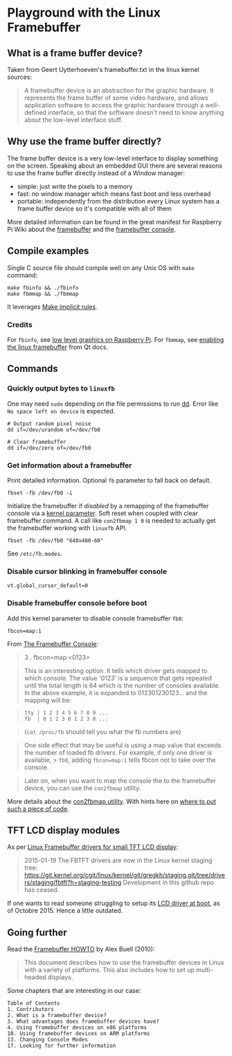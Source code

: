 # Playground with the Linux Framebuffer

## What is a frame buffer device?

Taken from Geert Uytterhoeven's framebuffer.txt in the linux kernel sources:

> A framebuffer device is an abstraction for the graphic hardware. It represents
> the frame buffer of some video hardware, and allows application software to
> access the graphic hardware through a well-defined interface, so that the
> software doesn't need to know anything about the low-level interface stuff.

## Why use the frame buffer directly?

The frame buffer device is a very low-level interface to display something on
the screen. Speaking about an embedded GUI there are several reasons to use the
frame buffer directly instead of a Window manager:

- simple: just write the pixels to a memory
- fast: no window manager which means fast boot and less overhead
- portable: independently from the distribution every Linux system has a frame
buffer device so it's compatible with all of them

More detailed information can be found in the great manifest for Raspberry Pi
Wiki about the [framebuffer][framebuffer] and the [framebuffer
console][framebuffer-console].

## Compile examples

Single C source file should compile well on any Unix OS with `make` command:

    make fbinfo && ./fbinfo
    make fbmmap && ./fbmmap

It leverages [Make implicit rules][make-implicit-rules].

### Credits

For `fbinfo`, see [low level graphics on Raspberry Pi][fbinfo]. For `fbmmap`,
see [enabling the linux framebuffer][fbmmap] from Qt docs.

## Commands

### Quickly output bytes to `linuxfb`

One may need `sudo` depending on the file permissions to run [dd][dd].
Error like `No space left on device` is expected.

    # Output random pixel noise
    dd if=/dev/urandom of=/dev/fb0

    # Clear framebuffer
    dd if=/dev/zero of=/dev/fb0

### Get information about a framebuffer

Print detailed information. Optional `fb` parameter to fall back on default.

    fbset -fb /dev/fb0 -i

Initialize the framebuffer if _disabled_ by a remapping of the framebuffer
console via a [kernel parameter][kernel-parameter]. Soft reset when coupled with
clear framebuffer command. A call like `con2fbmap 1 0` is needed to actually get
the framebuffer working with `linuxfb` API.

    fbset -fb /dev/fb0 "640x480-60"

See `/etc/fb.modes`.

### Disable cursor blinking in framebuffer console

    vt.global_cursor_default=0

### Disable framebuffer console before boot

Add this kernel parameter to disable console framebuffer `fb0`:

    fbcon=map:1

From [The Framebuffer Console][kernel-framebuffer-console]:

> 3 . fbcon=map:<0123>

> This is an interesting option. It tells which driver gets mapped to which
> console. The value '0123' is a sequence that gets repeated until the total
> length is 64 which is the number of consoles available. In the above example,
> it is expanded to 012301230123... and the mapping will be:

>     tty | 1 2 3 4 5 6 7 8 9 ...
>     fb  | 0 1 2 3 0 1 2 3 0 ...

> (`cat /proc/fb` should tell you what the fb numbers are)

> One side effect that may be useful is using a map value that exceeds the
> number of loaded fb drivers. For example, if only one driver is available,
    > `fb0`, adding `fbcon=map:1` tells fbcon not to take over the console.

> Later on, when you want to map the console the to the framebuffer device, you
> can use the `con2fbmap` utility.

More details about the [con2fbmap utility][con2fbmap].
With hints here on [where to put such a piece of code][etc-rc-local].

## TFT LCD display modules

As per [Linux Framebuffer drivers for small TFT LCD display][git-notro-fbtft]:

> 2015-01-19
> The FBTFT drivers are now in the Linux kernel staging tree:
> https://git.kernel.org/cgit/linux/kernel/git/gregkh/staging.git/tree/drivers/staging/fbtft?h=staging-testing
> Development in this github repo has ceased.

If one wants to read someone struggling to setup its [LCD driver at
boot][lcd-driver-boot], as of Octobre 2015. Hence a little outdated.

## Going further

Read the [Framebuffer HOWTO][framebuffer-howto] by Alex Buell (2010):

> This document describes how to use the framebuffer devices in Linux with a
> variety of platforms. This also includes how to set up multi-headed
> displays.

Some chapters that are interesting in our case:

    Table of Contents
    1. Contributors
    2. What is a framebuffer device?
    3. What advantages does framebuffer devices have?
    4. Using framebuffer devices on x86 platforms
    10. Using framebuffer devices on ARM platforms
    13. Changing Console Modes
    17. Looking for further information

[make-implicit-rules]:https://www.gnu.org/software/make/manual/html_node/Implicit-Rules.html
[fbinfo]:http://raspberrycompote.blogspot.com/2012/12/low-level-graphics-on-raspberry-pi-part_9509.html
[fbmmap]:https://doc.qt.io/archives/3.3/emb-framebuffer-howto.html
[lfb-commandline]:https://unix.stackexchange.com/questions/192206
[framebuffer-console]:https://github.com/FrankBau/raspi-repo-manifest/wiki/fbcon
[framebuffer]:https://github.com/FrankBau/raspi-repo-manifest/wiki/framebuffer
[kernel-parameter]:https://github.com/FrankBau/raspi-repo-manifest/wiki/kernel-parameter
[dd]:https://github.com/FrankBau/raspi-repo-manifest/wiki/dd
[kernel-framebuffer-console]:https://www.kernel.org/doc/Documentation/fb/fbcon.txt
[con2fbmap]:https://github.com/notro/fbtft/wiki/Framebuffer-use#console
[etc-rc-local]:https://www.raspberrypi.org/forums/viewtopic.php?t=222402
[git-notro-fbtft]:https://github.com/notro/fbtft
[lcd-driver-boot]:https://www.raspberrypi.org/forums/viewtopic.php?t=123676
[framebuffer-howto]:https://www.tldp.org/HOWTO/text/Framebuffer-HOWTO
